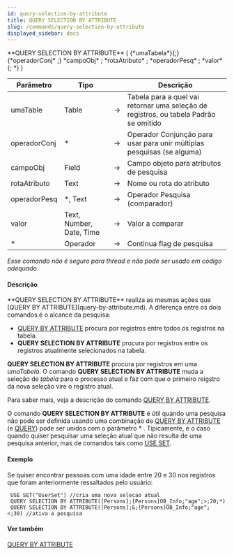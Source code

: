 ```yaml
---
id: query-selection-by-attribute
title: QUERY SELECTION BY ATTRIBUTE
slug: /commands/query-selection-by-attribute
displayed_sidebar: docs
---
```


<!--REF #_command_.QUERY SELECTION BY ATTRIBUTE.Syntax-->**QUERY SELECTION BY ATTRIBUTE** ( {*umaTabela*}{;}{*operadorConj* ;} *campoObj* ; *rotaAtributo* ; *operadorPesq* ; *valor* {; *} )<!-- END REF-->
<!--REF #_command_.QUERY SELECTION BY ATTRIBUTE.Params-->
| Parâmetro | Tipo |  | Descrição |
| --- | --- | --- | --- |
| umaTable | Table | &#8594;  | Tabela para a quel vai retornar uma seleção de registros, ou tabela Padrão se omitido |
| operadorConj | * | &#8594;  | Operador Conjunção para usar para unir múltiplas pesquisas (se alguma) |
| campoObj | Field | &#8594;  | Campo objeto para atributos de pesquisa |
| rotaAtributo | Text | &#8594;  | Nome ou rota do atributo |
| operadorPesq | *, Text | &#8594;  | Operador Pesquisa (comparador) |
| valor | Text, Number, Date, Time | &#8594;  | Valor a comparar |
| * | Operador | &#8594;  | Continua flag de pesquisa |

<!-- END REF-->

*Esse comando não é seguro para thread e não pode ser usado em código adequado.*


#### Descrição 

<!--REF #_command_.QUERY SELECTION BY ATTRIBUTE.Summary-->**QUERY SELECTION BY ATTRIBUTE** realiza as mesmas ações que [QUERY BY ATTRIBUTE](query-by-attribute.md).<!-- END REF--> A diferença entre os dois comandos é o alcance da pesquisa:

* [QUERY BY ATTRIBUTE](query-by-attribute.md) procura por registros entre todos os registros na tabela.
* **QUERY SELECTION BY ATTRIBUTE** procura por registros entre os registros atualmente selecionados na tabela.

**QUERY SELECTION BY ATTRIBUTE** procura por registros em uma *umaTabela*. O comando **QUERY SELECTION BY ATTRIBUTE** muda a seleção de *tabela* para o processo atual e faz com que o primeiro reigstro da nova seleção vire o registro atual.

Para saber mais, veja a descrição do comando [QUERY BY ATTRIBUTE](query-by-attribute.md).

O comando **QUERY SELECTION BY ATTRIBUTE** é útil quando uma pesquisa não pode ser definida usando uma combinação de [QUERY BY ATTRIBUTE](query-by-attribute.md) (e [QUERY](query.md)) pode ser unidos com o parâmetro \* . Tipicamente, é o caso quando quiser pesquisar uma seleção atual que não resulta de uma pesquisa anterior, mas de comandos tais como [USE SET](use-set.md). 

#### Exemplo 

Se quiser encontrar pessoas com uma idade entre 20 e 30 nos registros que foram anteriormente ressaltados pelo usuário:

```4d
 USE SET("UserSet") //cria uma nova selecao atual
 QUERY SELECTION BY ATTRIBUTE([Persons];[Persons]OB_Info;"age";>;20;*)
 QUERY SELECTION BY ATTRIBUTE([Persons];&;[Persons]OB_Info;"age";<;30) //ativa a pesquisa
```

#### Ver também 

[QUERY BY ATTRIBUTE](query-by-attribute.md)  